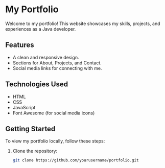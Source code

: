 # My Portfolio

Welcome to my portfolio! This website showcases my skills, projects, and experiences as a Java developer.

## Features

- A clean and responsive design.
- Sections for About, Projects, and Contact.
- Social media links for connecting with me.

## Technologies Used

- HTML
- CSS
- JavaScript
- Font Awesome (for social media icons)

## Getting Started

To view my portfolio locally, follow these steps:

1. Clone the repository:
   ```bash
   git clone https://github.com/yourusername/portfolio.git
